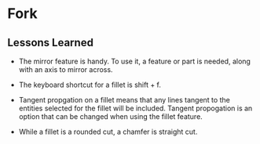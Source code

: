 # Fork 

## Lessons Learned

* The mirror feature is handy. To use it, a feature or part is needed, along with an axis to mirror across.

* The keyboard shortcut for a fillet is shift + f.

* Tangent propgation on a fillet means that any lines tangent to the entities selected for the fillet will be included. Tangent propogation is an option that can be changed when using the fillet feature.

* While a fillet is a rounded cut, a chamfer is straight cut. 
